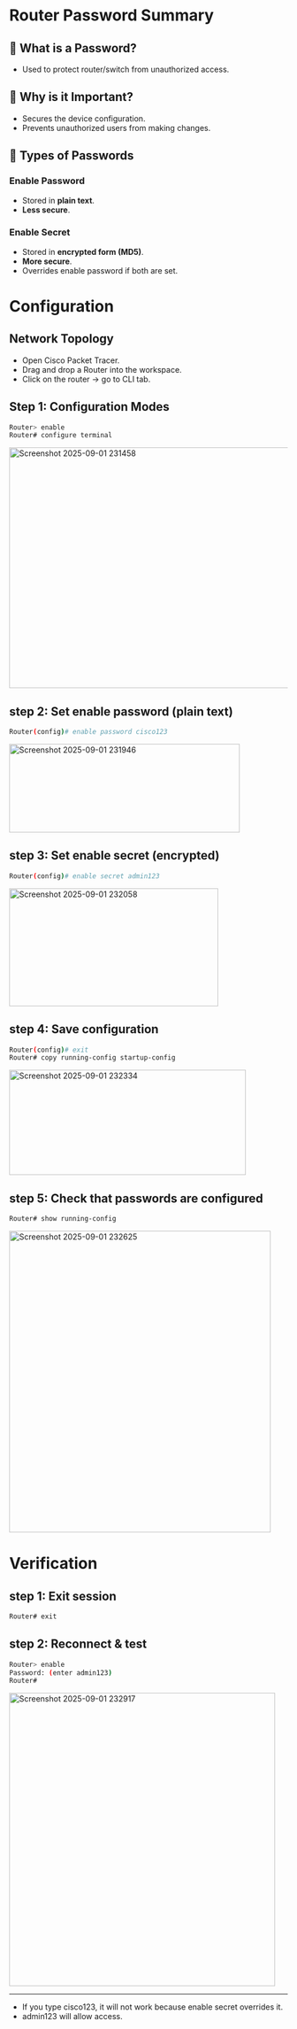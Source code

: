 # Router Password Summary  

## 🔹 What is a Password?  
- Used to protect router/switch from unauthorized access.  

## 🔹 Why is it Important?  
- Secures the device configuration.  
- Prevents unauthorized users from making changes.  

## 🔹 Types of Passwords  

### Enable Password  
- Stored in **plain text**.  
- **Less secure**.  

### Enable Secret  
- Stored in **encrypted form (MD5)**.  
- **More secure**.  
- Overrides enable password if both are set.  

# Configuration
## Network Topology
- Open Cisco Packet Tracer.
- Drag and drop a Router into the workspace.
- Click on the router → go to CLI tab.
## Step 1: Configuration Modes
```bash
Router> enable
Router# configure terminal
```
<img width="635" height="435" alt="Screenshot 2025-09-01 231458" src="https://github.com/user-attachments/assets/54742d0a-18b6-43de-b781-a4744b7f7d0a" />

## step 2: Set enable password (plain text)
```bash
Router(config)# enable password cisco123
```
<img width="417" height="160" alt="Screenshot 2025-09-01 231946" src="https://github.com/user-attachments/assets/d710ed7e-2c81-4e00-83e5-da72a201e8cf" />

## step 3: Set enable secret (encrypted)
```bash
Router(config)# enable secret admin123
```
<img width="378" height="213" alt="Screenshot 2025-09-01 232058" src="https://github.com/user-attachments/assets/d7c0e291-c2e1-4317-a664-2af2faed0766" />

## step 4: Save configuration
```bash
Router(config)# exit
Router# copy running-config startup-config
```
<img width="428" height="190" alt="Screenshot 2025-09-01 232334" src="https://github.com/user-attachments/assets/5b2c59ac-0b53-439c-b852-4f436a0d82ea" />

## step 5: Check that passwords are configured
```bash
Router# show running-config
```
<img width="473" height="545" alt="Screenshot 2025-09-01 232625" src="https://github.com/user-attachments/assets/229c7ed1-2200-4d94-9edb-6078936f38e0" />

# Verification
## step 1: Exit session
```bash
Router# exit
```
## step 2: Reconnect & test
```bash
Router> enable
Password: (enter admin123)
Router#
```
<img width="481" height="530" alt="Screenshot 2025-09-01 232917" src="https://github.com/user-attachments/assets/f7b47e24-dea8-4a0f-a0c0-4a98c65deee3" />

---

- If you type cisco123, it will not work because enable secret overrides it.
- admin123 will allow access.
